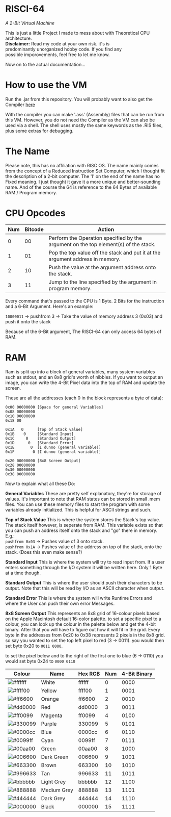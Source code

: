 # RISCI-64
*A 2-Bit Virtual Machine*

This is just a little Project I made to mess about with Theoretical CPU architecture.\
**Disclaimer:** Read my code at your own risk. it's is\
predominantly unorganized hobby code. If you find any\
possible imporovements, feel free to let me know.

Now on to the actual documentation...

# How to use the VM
Run the .jar from this repository.
You will probably want to also get the Compiler [here](https://github.com/Sam36502/RISCompile)

With the compiler you can make '.ass' (Assembly) files that can be run from this VM.
However, you do not need the Compiler as the VM can also be used via a shell.
The shell uses mostly the same keywords as the .RIS files, plus some extras for debugging.

# The Name
Please note, this has no affiliation with RISC OS. The name mainly comes
from the concept of a Reduced Instruction Set Computer, which I thought fit
the description of a 2-bit computer. The 'I' on the end of the name has no
Fixed meaning. I just thought it gave it a more unique and better-sounding
name. And of the course the 64 is reference to the 64 Bytes of available RAM / Program memory.

# CPU Opcodes
Num | Bitcode | Action
--- | --- | ---
0 | 00 | Perform the Operation specified by the argument on the top element(s) of the stack.
1 | 01 | Pop the top value off the stack and put it at the argument address in memory.
2 | 10 | Push the value at the argument address onto the stack.
3 | 11 | Jump to the line specified by the argument in program memory.

Every command that's passed to the CPU is 1 Byte.
2 Bits for the instruction and a 6-Bit Argument.
Here's an example:

`10000011` -> pushfrom 3 -> Take the value of memory address 3 (0x03) and push it onto the stack

Because of the 6-Bit argument, The RISCI-64 can only access 64 bytes of RAM.

# RAM

Ram is split up into a block of general variables, many system variables such as stdout, and an 8x8 grid's worth of nibbles.
If you want to output an image, you can write the 4-Bit Pixel data into the top of RAM and update the screen.

These are all the addresses (each 0 in the block represents a byte of data):

```
0x00 00000000 [Space for general Variables]
0x08 00000000
0x10 00000000
0x18 00

0x1A   0      [Top of Stack value]
0x1B    0     [Standard Input]
0x1C     0    [Standard Output]
0x1D      0   [Standard Error]
0x1E       0  [I dunno (general variable)]
0x1F        0 [I dunno (general variable)]

0x20 00000000 [8x8 Screen Output]
0x28 00000000
0x30 00000000
0x38 00000000
```
Now to explain what all these Do:

**General Variables**
These are pretty self explanatory, they're for storage of values.
It's important to note that RAM states can be stored in small .mem
files. You can use these memory files to start the program with some variables
already initialized. This is helpful for ASCII strings and such.

**Top of Stack Value**
This is where the system stores the Stack's top value. The stack itself
however, is seperate from RAM. This variable exists so that you can push an address itself
onto the stack and "go" there in memory. E.g.:\
`pushfrom 0x03` -> Pushes value of 3 onto stack.\
`pushfrom 0x1A` -> Pushes value of the address on top of the stack, onto the stack. (Does this even make sense?)

**Standard Input**
This is where the system will try to read input from. If a user
enters something through the I/O system it will be written here.
Only 1 Byte at a time though.

**Standard Output**
This is where the user should push their characters to be output.
Note that this will be read by I/O as an ASCII character when output.

**Standard Error**
This is where the system will write Runtime Errors and where the User
can push their own error Messages.

**8x8 Screen Output**
This represents an 8x8 grid of 16-colour pixels based on the Apple Macintosh default 16-color palette.
to set a specific pixel to a colour, you can look up the colour in the palette below and get the 4-bit binary.
After that you will have to figure out how it will fit in the grid. Every byte in the addresses from 0x20 to 0x38 represents
2 pixels in the 8x8 grid. so say you wanted to set the top left pixel to red (3 -> 0011).
you would then set byte 0x20 to `0011 0000`.

to set the pixel below and to the right of the first one to blue (6 -> 0110) you would set byte 0x24 to `0000 0110`

Colour | Name | Hex RGB | Num | 4-Bit Binary
--- | --- | --- | --- | ---
![#ffffff](https://placehold.it/15/ffffff/000000?text=+) | White | ffffff | 0 | 0000
![#ffff00](https://placehold.it/15/ffff00/000000?text=+) | Yellow | ffff00 | 1 | 0001
![#ff6600](https://placehold.it/15/ff6600/000000?text=+) | Orange | ff6600 | 2 | 0010
![#dd0000](https://placehold.it/15/dd0000/000000?text=+) | Red | dd0000 | 3 | 0011
![#ff0099](https://placehold.it/15/ff0099/000000?text=+) | Magenta | ff0099 | 4 | 0100
![#330099](https://placehold.it/15/330099/000000?text=+) | Purple | 330099 | 5 | 0101
![#0000cc](https://placehold.it/15/0000cc/000000?text=+) | Blue | 0000cc | 6 | 0110
![#0099ff](https://placehold.it/15/0099ff/000000?text=+) | Cyan | 0099ff | 7 | 0111
![#00aa00](https://placehold.it/15/00aa00/000000?text=+) | Green | 00aa00 | 8 | 1000
![#006600](https://placehold.it/15/006600/000000?text=+) | Dark Green | 006600 | 9 | 1001
![#663300](https://placehold.it/15/663300/000000?text=+) | Brown | 663300 | 10 | 1010
![#996633](https://placehold.it/15/996633/000000?text=+) | Tan | 996633 | 11 | 1011
![#bbbbbb](https://placehold.it/15/bbbbbb/000000?text=+) | Light Grey | bbbbbb | 12 | 1100
![#888888](https://placehold.it/15/888888/000000?text=+) | Medium Grey | 888888 | 13 | 1101
![#444444](https://placehold.it/15/444444/000000?text=+) | Dark Grey | 444444 | 14 | 1110
![#000000](https://placehold.it/15/000000/000000?text=+) | Black | 000000 | 15 | 1111
